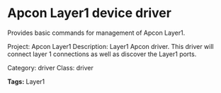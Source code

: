 # Apcon Layer1 device driver
Provides basic commands for management of Apcon Layer1.

Project: Apcon Layer1
Description: Layer1 Apcon driver. This driver will connect layer 1 connections as well as discover the Layer1 ports.


Category: driver
Class: driver


<b>Tags:</b> Layer1

